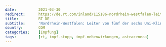 ```yaml
---
date:          2021-03-30
redirect:      https://de.rt.com/inland/115186-nordrhein-westfalen-leiter-gegen-astrazeneca/
title:         RT DE
subtitle:      'Nordrhein-Westfalen: Leiter von fünf der sechs Uni-Kliniken gegen Astrazeneca'
country:       COM
categories:    [Impfung]
tags:          [rt, impf-stopp, impf-nebenwirkungen, astrazeneca]
---
```

